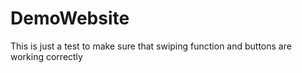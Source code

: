 # DemoWebsite
This is just a test to make sure that swiping function and buttons are working correctly
